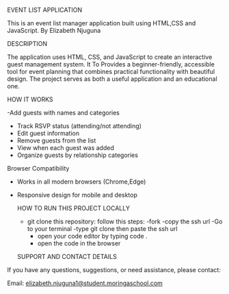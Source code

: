 EVENT LIST APPLICATION

This is an event list manager application built using HTML,CSS and JavaScript. 
By Elizabeth Njuguna

DESCRIPTION

The application uses  HTML, CSS, and JavaScript to create an interactive guest management system. It To Provides a beginner-friendly, accessible tool for event planning that combines practical functionality with beautiful design. The project serves as both a useful application and an educational one.

HOW IT WORKS

-Add guests with names and categories
- Track RSVP status (attending/not attending)
- Edit guest information
- Remove guests from the list
- View when each guest was added
- Organize guests by relationship categories

Browser Compatibility

- Works in all modern browsers (Chrome,Edge)
- Responsive design for mobile and desktop

  HOW TO RUN THIS PROJECT LOCALLY
  
  - git clone this repository:
    follow this steps:
    -fork
    -copy the ssh url
    -Go to your terminal
    -type git clone then paste the ssh url
    - open your code editor by typing code .
    - open the code in the browser
      
   SUPPORT AND CONTACT DETAILS
  
If you have any questions, suggestions, or need assistance, please contact:

Email: elizabeth.njuguna1@student.moringaschool.com


    





